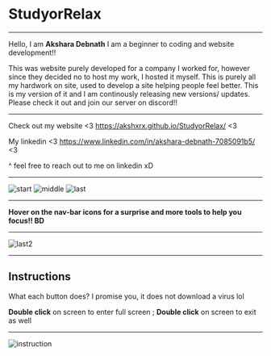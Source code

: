 # StudyorRelax
** **
Hello, I am **Akshara Debnath** I am a beginner to coding and website development!!

This was website purely developed for a company I worked for, however since they decided no to host
my work, I hosted it myself. This is purely all my hardwork on site, used to develop a site helping
people feel better. This is my version of it and I am continously releasing new versions/ updates.
Please check it out and join our server on discord!!

** **
Check out my website <3 https://akshxrx.github.io/StudyorRelax/ <3

My linkedin <3 https://www.linkedin.com/in/akshara-debnath-7085091b5/ <3

^ feel free to reach out to me on linkedin xD

** **

![start](https://github.com/akshxrx/StudyorRelax/blob/main/pics/3.JPG)
![middle](https://github.com/akshxrx/StudyorRelax/blob/main/pics/2.JPG)
![last](https://github.com/akshxrx/StudyorRelax/blob/main/pics/1.JPG)
** **
**Hover on the nav-bar icons for a surprise and more tools to help you focus!! BD**
** ** 
![last2](https://github.com/akshxrx/StudyorRelax/blob/main/pics/4.JPG)
** **
## Instructions
What each button does? I promise you, it does not download a virus lol

**Double click** on screen to enter full screen ; **Double click** on screen to exit as well
** ** 
![instruction](https://github.com/akshxrx/StudyorRelax/blob/main/pics/5.JPG)



 



